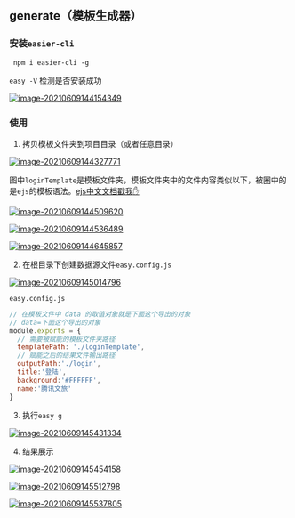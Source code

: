 
## generate（模板生成器）

### 安装`easier-cli`

```shell
 npm i easier-cli -g
```

`easy -V` 检测是否安装成功

<a data-fancybox title="image-20210609144154349" href="https://skyxchen-1302304787.cos.ap-chongqing.myqcloud.com/markdown/image-20210609144154349.png">![image-20210609144154349](https://skyxchen-1302304787.cos.ap-chongqing.myqcloud.com/markdown/image-20210609144154349.png)</a>

### 使用

1. 拷贝模板文件夹到项目目录（或者任意目录）

<a data-fancybox title="image-20210609144327771" href="https://skyxchen-1302304787.cos.ap-chongqing.myqcloud.com/markdown/image-20210609144327771.png">![image-20210609144327771](https://skyxchen-1302304787.cos.ap-chongqing.myqcloud.com/markdown/image-20210609144327771.png)</a>

图中`loginTemplate`是模板文件夹，模板文件夹中的文件内容类似以下，被圈中的是`ejs`的模板语法。[ejs中文文档戳我:hand:](https://ejs.bootcss.com/#about)

<a data-fancybox title="image-20210609144509620" href="https://skyxchen-1302304787.cos.ap-chongqing.myqcloud.com/markdown/image-20210609144509620.png">![image-20210609144509620](https://skyxchen-1302304787.cos.ap-chongqing.myqcloud.com/markdown/image-20210609144509620.png)</a>

<a data-fancybox title="image-20210609144536489" href="https://skyxchen-1302304787.cos.ap-chongqing.myqcloud.com/markdown/image-20210609144536489.png">![image-20210609144536489](https://skyxchen-1302304787.cos.ap-chongqing.myqcloud.com/markdown/image-20210609144536489.png)</a>

<a data-fancybox title="image-20210609144645857" href="https://skyxchen-1302304787.cos.ap-chongqing.myqcloud.com/markdown/image-20210609144645857.png">![image-20210609144645857](https://skyxchen-1302304787.cos.ap-chongqing.myqcloud.com/markdown/image-20210609144645857.png)</a>

2. 在根目录下创建数据源文件`easy.config.js`

<a data-fancybox title="image-20210609145014796" href="https://skyxchen-1302304787.cos.ap-chongqing.myqcloud.com/markdown/image-20210609145014796.png">![image-20210609145014796](https://skyxchen-1302304787.cos.ap-chongqing.myqcloud.com/markdown/image-20210609145014796.png)</a>

`easy.config.js`

```js
// 在模板文件中 data 的取值对象就是下面这个导出的对象
// data=下面这个导出的对象
module.exports = {
  // 需要被赋能的模板文件夹路径
  templatePath: './loginTemplate',
  // 赋能之后的结果文件输出路径
  outputPath:'./login',
  title:'登陆',
  background:'#FFFFFF',
  name:'腾讯文旅'
}
```

3. 执行`easy g`

<a data-fancybox title="image-20210609145431334" href="https://skyxchen-1302304787.cos.ap-chongqing.myqcloud.com/markdown/image-20210609145431334.png">![image-20210609145431334](https://skyxchen-1302304787.cos.ap-chongqing.myqcloud.com/markdown/image-20210609145431334.png)</a>

4. 结果展示

<a data-fancybox title="image-20210609145454158" href="https://skyxchen-1302304787.cos.ap-chongqing.myqcloud.com/markdown/image-20210609145454158.png">![image-20210609145454158](https://skyxchen-1302304787.cos.ap-chongqing.myqcloud.com/markdown/image-20210609145454158.png)</a>

<a data-fancybox title="image-20210609145512798" href="https://skyxchen-1302304787.cos.ap-chongqing.myqcloud.com/markdown/image-20210609145512798.png">![image-20210609145512798](https://skyxchen-1302304787.cos.ap-chongqing.myqcloud.com/markdown/image-20210609145512798.png)</a>

<a data-fancybox title="image-20210609145537805" href="https://skyxchen-1302304787.cos.ap-chongqing.myqcloud.com/markdown/image-20210609145537805.png">![image-20210609145537805](https://skyxchen-1302304787.cos.ap-chongqing.myqcloud.com/markdown/image-20210609145537805.png)</a>

